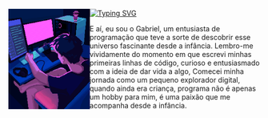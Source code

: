 

<div>
  <img align="left" height="200px" src="assets/Streamer Pixel Art.gif"/>

[![Typing SVG](https://readme-typing-svg.demolab.com?font=Press+Start+2P&duration=3000&pause=1000&color=1F63A2&width=435&lines=Olá+eu+sou+o+Gabriel)](https://git.io/typing-svg)
  
  E aí, eu sou o Gabriel, um entusiasta de programação que teve a sorte de descobrir esse universo fascinante desde a infância. Lembro-me vividamente do momento em que escrevi minhas primeiras linhas de código, curioso e
  entusiasmado com a ideia de dar vida a algo, Comecei minha jornada como um pequeno explorador digital, quando ainda era criança, programa não é apenas um hobby para mim, é uma paixão que me acompanha desde a infância.
</div>

